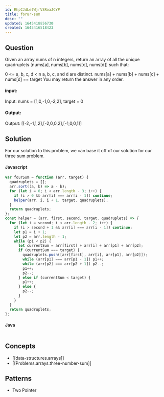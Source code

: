 ```yaml
---
id: RhpCJdLetWjrVSRoaJCYP
title: forur-sum
desc: ""
updated: 1645418856730
created: 1645416518423
---
```


## Question

Given an array nums of n integers, return an array of all the unique quadruplets [nums[a], nums[b], nums[c], nums[d]] such that:

0 <= a, b, c, d < n
a, b, c, and d are distinct.
nums[a] + nums[b] + nums[c] + nums[d] == target
You may return the answer in any order.

#### input:

Input: nums = [1,0,-1,0,-2,2], target = 0

#### Output:

Output: [[-2,-1,1,2],[-2,0,0,2],[-1,0,0,1]]

## Solution

For our solution to this problem, we can base it off of our solution for our three sum problem.

#### Javascript

```javascript
var fourSum = function (arr, target) {
  quadruplets = [];
  arr.sort((a, b) => a - b);
  for (let i = 0; i < arr.length - 3; i++) {
    if (i > 0 && arr[i] === arr[i - 1]) continue;
    helper(arr, i, i + 1, target, quadruplets);
  }
  return quadruplets;
};
const helper = (arr, first, second, target, quadruplets) => {
  for (let i = second; i < arr.length - 2; i++) {
    if (i > second + 1 && arr[i] === arr[i - 1]) continue;
    let p1 = i + 1;
    let p2 = arr.length - 1;
    while (p1 < p2) {
      let currentSum = arr[first] + arr[i] + arr[p1] + arr[p2];
      if (currentSum === target) {
        quadruplets.push([arr[first], arr[i], arr[p1], arr[p2]]);
        while (arr[p1] === arr[p1 - 1]) p1++;
        while (arr[p2] === arr[p2 + 1]) p2--;
        p1++;
        p2--;
      } else if (currentSum < target) {
        p1++;
      } else {
        p2--;
      }
    }
  }
  return quadruplets;
};
```

#### Java

```java

```

## Concepts

- [[data-structures.arrays]]
- [[Problems.arrays.three-number-sum]]

## Patterns

- Two Pointer
